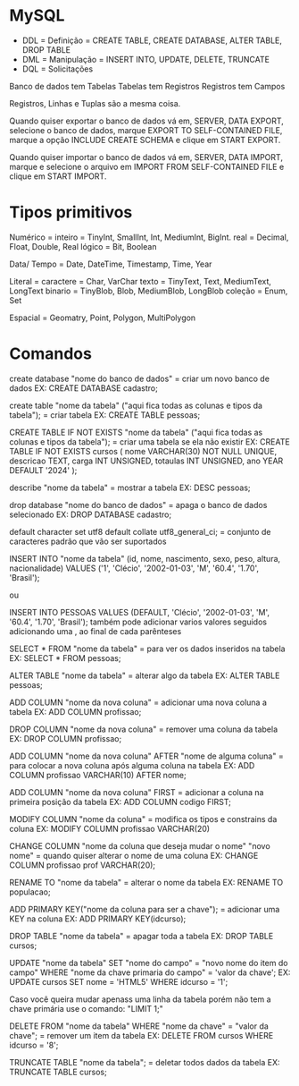 # MySQL
- DDL = Definição = CREATE TABLE, CREATE DATABASE, ALTER TABLE, DROP TABLE
- DML = Manipulação = INSERT INTO, UPDATE, DELETE, TRUNCATE
- DQL = Solicitações

Banco de dados tem Tabelas
Tabelas tem Registros
Registros tem Campos

Registros, Linhas e Tuplas são a mesma coisa.

Quando quiser exportar o banco de dados vá em, SERVER, DATA EXPORT, selecione o banco de dados, marque EXPORT TO SELF-CONTAINED FILE, marque a opção INCLUDE CREATE SCHEMA e clique em START EXPORT.

Quando quiser importar o banco de dados vá em, SERVER, DATA IMPORT, marque e selecione o arquivo em IMPORT FROM SELF-CONTAINED FILE e clique em START IMPORT.

# Tipos primitivos
Numérico = 
    inteiro = TinyInt, SmallInt, Int, MediumInt, BigInt.
    real = Decimal, Float, Double, Real
    lógico = Bit, Boolean

Data/ Tempo = Date, DateTime, Timestamp, Time, Year

Literal = 
    caractere = Char, VarChar
    texto = TinyText, Text, MediumText, LongText
    binario = TinyBlob, Blob, MediumBlob, LongBlob
    coleção = Enum, Set

Espacial = Geomatry, Point, Polygon, MultiPolygon

# Comandos
create database "nome do banco de dados" = criar um novo banco de dados
    EX: CREATE DATABASE cadastro;

create table "nome da tabela" ("aqui fica todas as colunas e tipos da tabela"); = criar tabela
    EX: CREATE TABLE pessoas;

CREATE TABLE IF NOT EXISTS "nome da tabela" ("aqui fica todas as colunas e tipos da tabela"); = criar uma tabela se ela não existir
    EX: CREATE TABLE IF NOT EXISTS cursos (
    nome VARCHAR(30) NOT NULL UNIQUE,
    descricao TEXT,
    carga INT UNSIGNED,
    totaulas INT UNSIGNED,
    ano YEAR DEFAULT '2024'
    );

describe "nome da tabela" = mostrar a tabela
    EX: DESC pessoas;

drop database "nome do banco de dados" = apaga o banco de dados selecionado
    EX: DROP DATABASE cadastro;

default character set utf8 
default collate utf8_general_ci; = conjunto de caracteres padrão que vão ser suportados

INSERT INTO "nome da tabela"
(id, nome, nascimento, sexo, peso, altura, nacionalidade)
VALUES
('1', 'Clécio', '2002-01-03', 'M', '60.4', '1.70', 'Brasil');

ou 

INSERT INTO PESSOAS VALUES
(DEFAULT, 'Clécio', '2002-01-03', 'M', '60.4', '1.70', 'Brasil');
também pode adicionar varios valores seguidos adicionando uma , ao final de cada parênteses

SELECT * FROM "nome da tabela" = para ver os dados inseridos na tabela
    EX: SELECT * FROM pessoas;

ALTER TABLE "nome da tabela" = alterar algo da tabela
    EX: ALTER TABLE pessoas;

ADD COLUMN "nome da nova coluna" = adicionar uma nova coluna a tabela
    EX: ADD COLUMN profissao;

DROP COLUMN "nome da nova coluna" = remover uma coluna da tabela
    EX: DROP COLUMN profissao;

ADD COLUMN "nome da nova coluna" AFTER "nome de alguma coluna" = para colocar a nova coluna após alguma coluna na tabela
    EX: ADD COLUMN profissao VARCHAR(10) AFTER nome;

ADD COLUMN "nome da nova coluna" FIRST = adicionar a coluna na primeira posição da tabela
    EX: ADD COLUMN codigo FIRST;

MODIFY COLUMN "nome da coluna" = modifica os tipos e constrains da coluna
    EX: MODIFY COLUMN profissao VARCHAR(20)

CHANGE COLUMN "nome da coluna que deseja mudar o nome" "novo nome" = quando quiser alterar o nome de uma coluna
    EX: CHANGE COLUMN profissao prof VARCHAR(20);

RENAME TO "nome da tabela" = alterar o nome da tabela
    EX: RENAME TO populacao;

ADD PRIMARY KEY("nome da coluna para ser a chave"); = adicionar uma KEY na coluna
    EX: ADD PRIMARY KEY(idcurso);

DROP TABLE "nome da tabela" = apagar toda a tabela
    EX: DROP TABLE cursos;

UPDATE "nome da tabela"
SET "nome do campo" = "novo nome do item do campo"
WHERE "nome da chave primaria do campo" = 'valor da chave';
    EX: UPDATE cursos
        SET nome = 'HTML5'
        WHERE idcurso = '1';

Caso você queira mudar apenass uma linha da tabela porém não tem a chave primária use o comando:
    "LIMIT 1;"

DELETE FROM "nome da tabela"
WHERE "nome da chave" = "valor da chave"; = remover um item da tabela
    EX: DELETE FROM cursos
        WHERE idcurso = '8';

TRUNCATE TABLE "nome da tabela"; = deletar todos dados da tabela
    EX: TRUNCATE TABLE cursos;